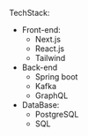   TechStack: 
  - Front-end: 
    - Next.js
    - React.js
    - Tailwind
  - Back-end
    - Spring boot
    - Kafka
    - GraphQL
  - DataBase: 
    - PostgreSQL 
    - SQL
